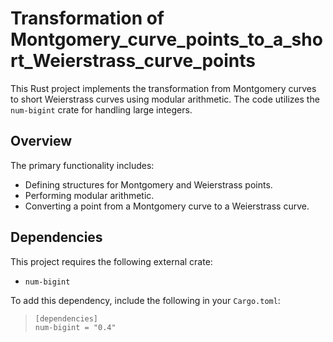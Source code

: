 # Transformation of Montgomery_curve_points_to_a_short_Weierstrass_curve_points

This Rust project implements the transformation from Montgomery curves to short Weierstrass curves using modular arithmetic. The code utilizes the `num-bigint` crate for handling large integers.

## Overview

The primary functionality includes:
- Defining structures for Montgomery and Weierstrass points.
- Performing modular arithmetic.
- Converting a point from a Montgomery curve to a Weierstrass curve.

## Dependencies

This project requires the following external crate:
- `num-bigint`

To add this dependency, include the following in your `Cargo.toml`:

>```
>[dependencies]
>num-bigint = "0.4"
